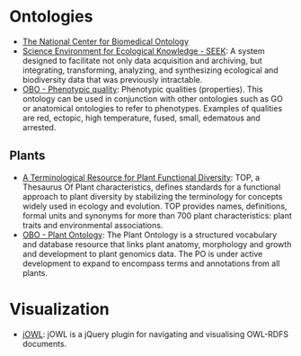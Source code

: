 <!-- TITLE: Ontologies -->
<!-- SUBTITLE: A quick summary of Ontologies -->

# Ontologies
* [The National Center for Biomedical Ontology](https://www.bioontology.org/)
* [Science Environment for Ecological Knowledge - SEEK](http://seek.ecoinformatics.org/Wiki.jsp%3Fpage=SEEKObservationOntology.html): A system designed to facilitate not only data acquisition and archiving, but integrating, transforming, analyzing, and synthesizing ecological and biodiversity data that was previously intractable.
* [OBO - Phenotypic quality](http://www.obofoundry.org/ontology/pato.html): Phenotypic qualities (properties). This ontology can be used in conjunction with other ontologies such as GO or anatomical ontologies to refer to phenotypes. Examples of qualities are red, ectopic, high temperature, fused, small, edematous and arrested.
## Plants
* [A Terminological Resource for Plant Functional Diversity](http://www.top-thesaurus.org): TOP, a Thesaurus Of Plant characteristics, defines standards for a functional approach to plant diversity by stabilizing the terminology for concepts widely used in ecology and evolution. TOP provides names, definitions, formal units and synonyms for more than 700 plant characteristics: plant traits and environmental associations.
* [OBO - Plant Ontology](http://www.obofoundry.org/ontology/po.html): The Plant Ontology is a structured vocabulary and database resource that links plant anatomy, morphology and growth and development to plant genomics data. The PO is under active development to expand to encompass terms and annotations from all plants.
# Visualization
* [jOWL](http://jowl.ontologyonline.org/): jOWL is a jQuery plugin for navigating and visualising OWL-RDFS documents.